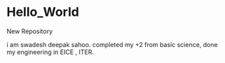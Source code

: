 # Hello_World
New Repository

i am swadesh deepak sahoo.
completed my +2 from basic science, done my engineering in EICE , ITER.
